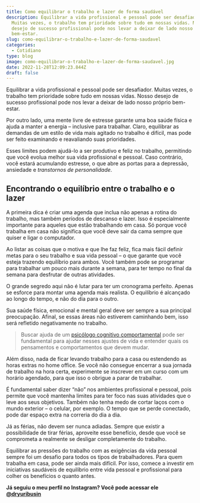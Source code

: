```yaml
---
title: Como equilibrar o trabalho e lazer de forma saudável
description: Equilibrar a vida profissional e pessoal pode ser desafiador.
  Muitas vezes, o trabalho tem prioridade sobre tudo em nossas vidas. Nosso
  desejo de sucesso profissional pode nos levar a deixar de lado nosso próprio
  bem-estar.
slug: como-equilibrar-o-trabalho-e-lazer-de-forma-saudavel
categories:
  - Cotidiano
type: blog
image: como-equilibrar-o-trabalho-e-lazer-de-forma-saudavel.jpg
date: 2022-11-28T12:09:23.844Z
draft: false
---
```


Equilibrar a vida profissional e pessoal pode ser desafiador. Muitas vezes, o trabalho tem prioridade sobre tudo em nossas vidas. Nosso desejo de sucesso profissional pode nos levar a deixar de lado nosso próprio bem-estar.

Por outro lado, uma mente livre de estresse garante uma boa saúde física e ajuda a manter a energia – inclusive para trabalhar. Claro, equilibrar as demandas de um estilo de vida mais agitado no trabalho é difícil, mas pode ser feito examinando e reavaliando suas prioridades.

Esses limites podem ajudá-lo a ser produtivo e feliz no trabalho, permitindo que você evolua melhor sua vida profissional e pessoal. Caso contrário, você estará acumulando estresse, o que abre as portas para a depressão, ansiedade e _transtornos de personalidade_.

## []()Encontrando o equilíbrio entre o trabalho e o lazer

A primeira dica é criar uma agenda que inclua não apenas a rotina do trabalho, mas também períodos de descanso e lazer. Isso é especialmente importante para aqueles que estão trabalhando em casa. Só porque você trabalha em casa não significa que você deve sair da cama sempre que quiser e ligar o computador.

Ao listar as coisas que o motiva e que lhe faz feliz, fica mais fácil definir metas para o seu trabalho e sua vida pessoal – o que garante que você esteja trazendo equilíbrio para ambos. Você também pode se programar para trabalhar um pouco mais durante a semana, para ter tempo no final da semana para desfrutar de outras atividades.

O grande segredo aqui não é lutar para ter um cronograma perfeito. Apenas se esforce para montar uma agenda mais realista. O equilíbrio é alcançado ao longo do tempo, e não do dia para o outro.

Sua saúde física, emocional e mental geral deve ser sempre a sua principal preocupação. Afinal, se essas áreas não estiverem caminhando bem, isso será refletido negativamente no trabalho.

> Buscar ajuda de um [psicólogo cognitivo comportamental](https://yuribusin.com.br/) pode ser fundamental para ajudar nesses ajustes de vida e entender quais os pensamentos e comportamentos que devem mudar.

Além disso, nada de ficar levando trabalho para a casa ou estendendo as horas extras no home office. Se você não consegue encerrar a sua jornada de trabalho na hora certa, experimente se inscrever em um curso com um horário agendado, para que isso o obrigue a parar de trabalhar.

É fundamental saber dizer “não” nos ambientes profissional e pessoal, pois permite que você mantenha limites para ter foco nas suas atividades que o leve aos seus objetivos. Também não tenha medo de cortar laços com o mundo exterior – o celular, por exemplo. O tempo que se perde conectado, pode dar espaço extra na correria do dia a dia.

Já as férias, não devem ser nunca adiadas. Sempre que existir a possibilidade de tirar férias, aproveite esse benefício, desde que você se comprometa a realmente se desligar completamente do trabalho.

Equilibrar as pressões do trabalho com as exigências da vida pessoal sempre foi um desafio para todos os tipos de trabalhadores. Para quem trabalha em casa, pode ser ainda mais difícil. Por isso, comece a investir em iniciativas saudáveis ​​de equilíbrio entre vida pessoal e profissional para colher os benefícios o quanto antes.

**Já seguiu o meu perfil no Instagram? Você pode acessar ele [@dryuribusin](https://www.instagram.com/dryuribusin/)**
